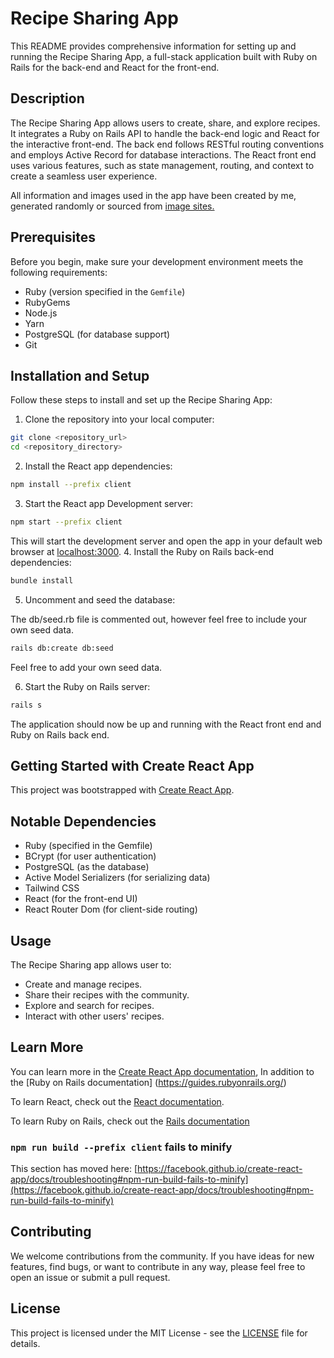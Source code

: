 # Recipe Sharing App

This README provides comprehensive information for setting up and running the Recipe Sharing App, a full-stack application built with Ruby on Rails for the back-end and React for the front-end.

## Description

The Recipe Sharing App allows users to create, share, and explore recipes. It integrates a Ruby on Rails API to handle the back-end logic and React for the interactive front-end. The back end follows RESTful routing conventions and employs Active Record for database interactions. The React front end uses various features, such as state management, routing, and context to create a seamless user experience.

<!-- ![Alt Text]() -->

All information and images used in the app have been created by me, generated randomly or sourced from [image sites.](https://unsplash.com/)

## Prerequisites

Before you begin, make sure your development environment meets the following requirements:

- Ruby (version specified in the `Gemfile`)
- RubyGems
- Node.js
- Yarn
- PostgreSQL (for database support)
- Git

## Installation and Setup

Follow these steps to install and set up the Recipe Sharing App:

1. Clone the repository into your local computer:

```bash
git clone <repository_url>
cd <repository_directory>
```

2. Install the React app dependencies:

```sh
npm install --prefix client
```

3. Start the React app Development server:

```sh
npm start --prefix client
```

This will start the development server and open the app in your default web browser at [localhost:3000](http://localhost:3000). 4. Install the Ruby on Rails back-end dependencies:

```sh
bundle install
```

5. Uncomment and seed the database:

The db/seed.rb file is commented out, however feel free to include your own seed data.

```bash
rails db:create db:seed
```

Feel free to add your own seed data.

6. Start the Ruby on Rails server:

```bash
rails s
```

The application should now be up and running with the React front end and Ruby on Rails back end.

## Getting Started with Create React App

This project was bootstrapped with [Create React App](https://github.com/facebook/create-react-app).

## Notable Dependencies

- Ruby (specified in the Gemfile)
- BCrypt (for user authentication)
- PostgreSQL (as the database)
- Active Model Serializers (for serializing data)
- Tailwind CSS
- React (for the front-end UI)
- React Router Dom (for client-side routing)

## Usage

The Recipe Sharing app allows user to:

- Create and manage recipes.
- Share their recipes with the community.
- Explore and search for recipes.
- Interact with other users' recipes.

## Learn More

You can learn more in the [Create React App documentation](https://facebook.github.io/create-react-app/docs/getting-started), In addition to the [Ruby on Rails documentation] (https://guides.rubyonrails.org/)

To learn React, check out the [React documentation](https://reactjs.org/).

To learn Ruby on Rails, check out the [Rails documentation](https://rubyonrails.org/)

### `npm run build --prefix client` fails to minify

This section has moved here: [https://facebook.github.io/create-react-app/docs/troubleshooting#npm-run-build-fails-to-minify](https://facebook.github.io/create-react-app/docs/troubleshooting#npm-run-build-fails-to-minify)

## Contributing

We welcome contributions from the community. If you have ideas for new features, find bugs, or want to contribute in any way, please feel free to open an issue or submit a pull request.

## License

This project is licensed under the MIT License - see the [LICENSE](https://choosealicense.com/licenses/mit/) file for details.

```

```

